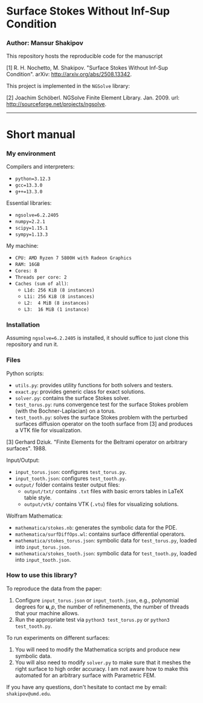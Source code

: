 # Surface Stokes Without Inf-Sup Condition
### Author: Mansur Shakipov
This repository hosts the reproducible code for the manuscript

[1] R. H. Nochetto, M. Shakipov. "Surface Stokes Without Inf-Sup Condition". arXiv: http://arxiv.org/abs/2508.13342.

This project is implemented in the `NGSolve` library:

[2] Joachim Schöberl. NGSolve Finite Element Library. Jan. 2009. url: http://sourceforge.net/projects/ngsolve.

 ---
# Short manual

### My environment

Compilers and interpreters:
- `python=3.12.3`
- `gcc=13.3.0`
- `g++=13.3.0`

Essential libraries:
- `ngsolve=6.2.2405`
- `numpy=2.2.1`
- `scipy=1.15.1`
- `sympy=1.13.3`

My machine:
- `CPU: AMD Ryzen 7 5800H with Radeon Graphics`
- `RAM: 16GB`
- `Cores: 8`
- `Threads per core: 2`
- `Caches (sum of all)`:     
  - `L1d: 256 KiB (8 instances)`
  - `L1i: 256 KiB (8 instances)`
  - `L2:  4 MiB (8 instances)`
  - `L3:  16 MiB (1 instance)`

### Installation
Assuming `ngsolve=6.2.2405` is installed, it should suffice to just clone this repository and run it.

### Files
Python scripts:
- `utils.py`: provides utility functions for both solvers and testers.
- `exact.py`: provides generic class for exact solutions.
- `solver.py`: contains the surface Stokes solver.
- `test_torus.py`: runs convergence test for the surface Stokes problem (with the Bochner-Laplacian) on a torus.
- `test_tooth.py`: solves the surface Stokes problem with the perturbed surfaces diffusion operator on the tooth surface from [3] and produces a VTK file for visualization.

[3] Gerhard Dziuk. "Finite Elements for the Beltrami operator on arbitrary surfaces". 1988.

Input/Output:
- `input_torus.json`: configures `test_torus.py`.
- `input_tooth.json`: configures `test_tooth.py`.
- `output/` folder contains tester output files:
  - `output/txt/` contains `.txt` files with basic errors tables in LaTeX table style.
  - `output/vtk/` contains VTK (`.vtu`) files for visualizing solutions.

Wolfram Mathematica:
- `mathematica/stokes.nb`: generates the symbolic data for the PDE.
- `mathematica/surfDiffOps.wl`: contains surface differential operators.
- `mathematica/stokes_torus.json`: symbolic data for `test_torus.py`, loaded into `input_torus.json`.
- `mathematica/stokes_tooth.json`: symbolic data for `test_tooth.py`, loaded into `input_tooth.json`.

### How to use this library?
To reproduce the data from the paper:
1. Configure `input_torus.json` or `input_tooth.json`, e.g., polynomial degrees for $\textbf{u}, p$, the number of refinemenents, the number of threads that your machine allows.
2. Run the appropriate test via `python3 test_torus.py` or `python3 test_tooth.py`.

To run experiments on different surfaces:
1. You will need to modify the Mathematica scripts and produce new symbolic data.
2. You will also need to modify `solver.py` to make sure that it meshes the right surface to high order accuracy. I am not aware how to make this automated for an arbitrary surface with Parametric FEM.

If you have any questions, don't hesitate to contact me by email: `shakipov@umd.edu`.

